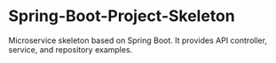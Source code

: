# Spring-Boot-Project-Skeleton
Microservice skeleton based on Spring Boot. It provides API controller, service, and repository examples.

